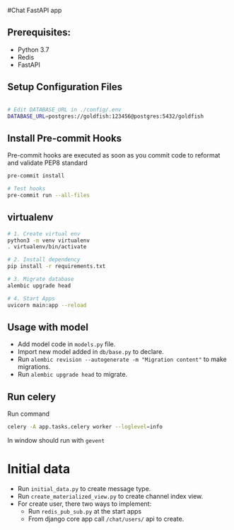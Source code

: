 #Chat FastAPI app

## Prerequisites:
- Python 3.7
- Redis
- FastAPI

## Setup Configuration Files

```bash

# Edit DATABASE_URL in ./config/.env
DATABASE_URL=postgres://goldfish:123456@postgres:5432/goldfish
```

## Install Pre-commit Hooks
Pre-commit hooks are executed as soon as you commit code to reformat and validate PEP8 standard

```bash
pre-commit install

# Test hooks
pre-commit run --all-files
```

## virtualenv

```bash
# 1. Create virtual env
python3 -m venv virtualenv
. virtualenv/bin/activate

# 2. Install dependency
pip install -r requirements.txt

# 3. Migrate database
alembic upgrade head

# 4. Start Apps
uvicorn main:app --reload
```


## Usage with model

- Add model code in `models.py` file.
- Import new model added in `db/base.py` to declare.
- Run `alembic revision --autogenerate -m "Migration content"` to make migrations.
- Run `alembic upgrade head` to migrate.


## Run celery
Run command
```bash
celery -A app.tasks.celery worker --loglevel=info
```
In window should run with `gevent`


# Initial data
- Run `initial_data.py` to create message type.
- Run `create_materialized_view.py` to create channel index view.
- For create user, there two ways to implement:
  - Run `redis_pub_sub.py` at the start apps
  - From django core app call `/chat/users/` api to create.

